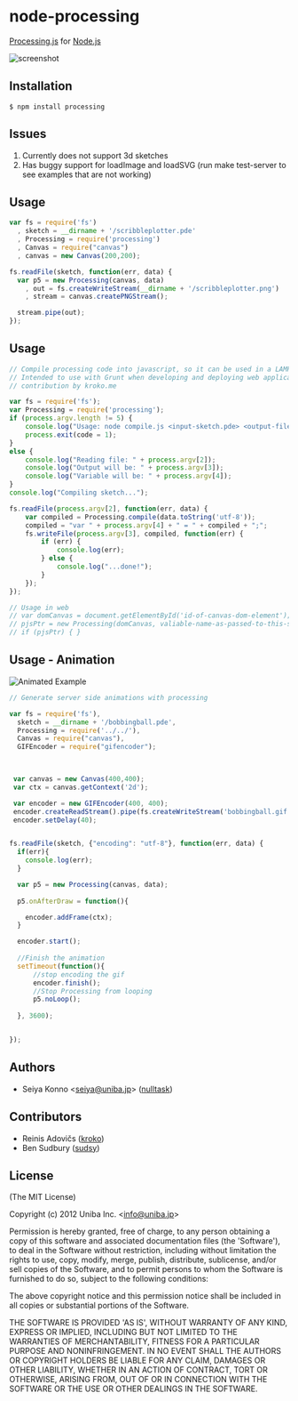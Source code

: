 
# node-processing

  [Processing.js](http://processingjs.org/) for [Node.js](http://nodejs.org)

![screenshot](https://raw.github.com/sudsy/node-processing/master/testServer.png)


## Installation

```
$ npm install processing
```

## Issues
1. Currently does not support 3d sketches 
2. Has buggy support for loadImage and loadSVG (run make test-server to see examples that are not working) 

## Usage

```javascript
var fs = require('fs')
  , sketch = __dirname + '/scribbleplotter.pde'
  , Processing = require('processing')
  , Canvas = require("canvas")
  , canvas = new Canvas(200,200);

fs.readFile(sketch, function(err, data) {
  var p5 = new Processing(canvas, data)
    , out = fs.createWriteStream(__dirname + '/scribbleplotter.png')
    , stream = canvas.createPNGStream();

  stream.pipe(out);
});
```

## Usage

```javascript
// Compile processing code into javascript, so it can be used in a LAMP webapp more effectively (no p5 lang parsing step by client needed)
// Intended to use with Grunt when developing and deploying web applications
// contribution by kroko.me

var fs = require('fs');
var Processing = require('processing');
if (process.argv.length != 5) {
    console.log("Usage: node compile.js <input-sketch.pde> <output-filename.js> <variable-name-to-store-p5js-app-into>");
    process.exit(code = 1);
}
else {
    console.log("Reading file: " + process.argv[2]);
    console.log("Output will be: " + process.argv[3]);
    console.log("Variable will be: " + process.argv[4]);
}
console.log("Compiling sketch...");

fs.readFile(process.argv[2], function(err, data) {
    var compiled = Processing.compile(data.toString('utf-8'));
    compiled = "var " + process.argv[4] + " = " + compiled + ";";
    fs.writeFile(process.argv[3], compiled, function(err) {
        if (err) {
            console.log(err);
        } else {
            console.log("...done!");
        }
    });
});

// Usage in web
// var domCanvas = document.getElementById('id-of-canvas-dom-element');
// pjsPtr = new Processing(domCanvas, valiable-name-as-passed-to-this-script);
// if (pjsPtr) { }
```

## Usage - Animation

![Animated Example](https://raw.github.com/sudsy/node-processing/master/examples/animation/bobbingball.gif)

```javascript
// Generate server side animations with processing

var fs = require('fs'),
  sketch = __dirname + '/bobbingball.pde',
  Processing = require('../../'),
  Canvas = require("canvas"),
  GIFEncoder = require("gifencoder");

 

 var canvas = new Canvas(400,400);
 var ctx = canvas.getContext('2d');

 var encoder = new GIFEncoder(400, 400);
 encoder.createReadStream().pipe(fs.createWriteStream('bobbingball.gif'));
 encoder.setDelay(40); 


fs.readFile(sketch, {"encoding": "utf-8"}, function(err, data) {
  if(err){
    console.log(err);
  }

  var p5 = new Processing(canvas, data);
  
  p5.onAfterDraw = function(){

    encoder.addFrame(ctx);
  }

  encoder.start();
  
  //Finish the animation
  setTimeout(function(){
      //stop encoding the gif
      encoder.finish();
      //Stop Processing from looping
      p5.noLoop();
      
  }, 3600);


});


```


## Authors

  - Seiya Konno &lt;seiya@uniba.jp&gt; ([nulltask](https://github.com/nulltask))

## Contributors

  - Reinis Adovičs ([kroko](https://github.com/kroko))
  - Ben Sudbury ([sudsy](https://github.com/sudsy))


## License

(The MIT License)

Copyright (c) 2012 Uniba Inc. &lt;info@uniba.jp&gt;

Permission is hereby granted, free of charge, to any person obtaining
a copy of this software and associated documentation files (the
'Software'), to deal in the Software without restriction, including
without limitation the rights to use, copy, modify, merge, publish,
distribute, sublicense, and/or sell copies of the Software, and to
permit persons to whom the Software is furnished to do so, subject to
the following conditions:

The above copyright notice and this permission notice shall be
included in all copies or substantial portions of the Software.

THE SOFTWARE IS PROVIDED 'AS IS', WITHOUT WARRANTY OF ANY KIND,
EXPRESS OR IMPLIED, INCLUDING BUT NOT LIMITED TO THE WARRANTIES OF
MERCHANTABILITY, FITNESS FOR A PARTICULAR PURPOSE AND NONINFRINGEMENT.
IN NO EVENT SHALL THE AUTHORS OR COPYRIGHT HOLDERS BE LIABLE FOR ANY
CLAIM, DAMAGES OR OTHER LIABILITY, WHETHER IN AN ACTION OF CONTRACT,
TORT OR OTHERWISE, ARISING FROM, OUT OF OR IN CONNECTION WITH THE
SOFTWARE OR THE USE OR OTHER DEALINGS IN THE SOFTWARE.

